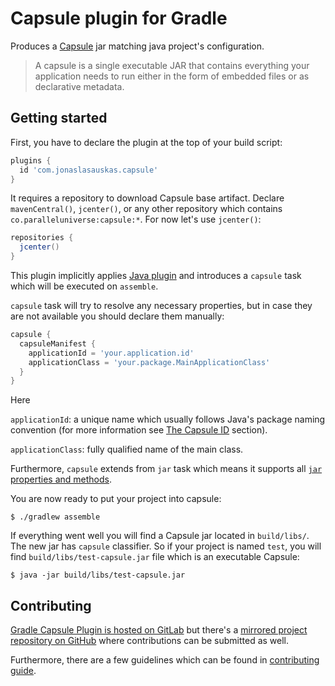 Capsule plugin for Gradle
=========================

Produces a [Capsule][capsule] jar matching java project's configuration.

> A capsule is a single executable JAR that contains everything your application needs to run either in the form of embedded files or as declarative metadata.


Getting started
---------------

First, you have to declare the plugin at the top of your build script:

```groovy
plugins {
  id 'com.jonaslasauskas.capsule'
}
```

It requires a repository to download Capsule base artifact. Declare `mavenCentral()`, `jcenter()`, or any other repository which contains `co.paralleluniverse:capsule:*`. For now let's use `jcenter()`:

```groovy
repositories {
  jcenter()
}
```

This plugin implicitly applies [Java plugin][gradle-java-plugin] and introduces a `capsule` task which will be executed on `assemble`.

`capsule` task will try to resolve any necessary properties, but in case they are not available you should declare them manually:

```groovy
capsule {
  capsuleManifest {
    applicationId = 'your.application.id'
    applicationClass = 'your.package.MainApplicationClass'
  }
}
```

Here

`applicationId`: a unique name which usually follows Java's package naming convention (for more information see [The Capsule ID][capsule-id] section).

`applicationClass`: fully qualified name of the main class.

Furthermore, `capsule` extends from `jar` task which means it supports all [`jar` properties and methods][gradle-jar-task].

You are now ready to put your project into capsule:

```shell
$ ./gradlew assemble
```

If everything went well you will find a Capsule jar located in `build/libs/`. The new jar has `capsule` classifier. So if your project is named `test`, you will find `build/libs/test-capsule.jar` file which is an executable Capsule:

```shell
$ java -jar build/libs/test-capsule.jar
```


Contributing
------------

[Gradle Capsule Plugin is hosted on GitLab][main-repo] but there's a [mirrored project repository on GitHub][mirrored-repo] where contributions can be submitted as well.

Furthermore, there are a few guidelines which can be found in [contributing guide](CONTRIBUTING.md).


[capsule]: http://www.capsule.io/
[gradle-java-plugin]: https://docs.gradle.org/current/userguide/java_plugin.html
[capsule-id]: http://www.capsule.io/user-guide/#the-capsule-id
[gradle-jar-task]: https://docs.gradle.org/current/dsl/org.gradle.api.tasks.bundling.Jar.html
[main-repo]: https://gitlab.com/jonas-l/gradle-capsule-plugin
[mirrored-repo]: https://github.com/jonas-l/gradle-capsule-plugin
